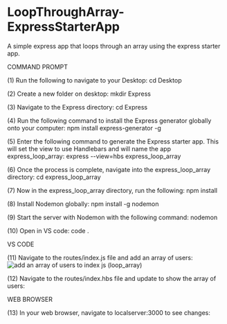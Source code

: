 # LoopThroughArray-ExpressStarterApp
A simple express app that loops through an array using the express starter app. 

COMMAND PROMPT

(1) Run the following to navigate to your Desktop: cd Desktop

(2) Create a new folder on desktop: mkdir Express

(3) Navigate to the Express directory: cd Express

(4) Run the following command to install the Express generator globally onto your computer: npm install express-generator -g

(5) Enter the following command to generate the Express starter app. This will set the view to use Handlebars and will name the app express_loop_array: express --view=hbs express_loop_array

(6) Once the process is complete, navigate into the express_loop_array directory: cd express_loop_array 

(7) Now in the express_loop_array directory, run the following: npm install

(8) Install Nodemon globally: npm install -g nodemon

(9) Start the server with Nodemon with the following command: nodemon

(10) Open in VS code: code . 

VS CODE

(11) Navigate to the routes/index.js file and add an array of users: ![add an array of users to index js (loop_array)](https://user-images.githubusercontent.com/35668707/67255288-294f8780-f436-11e9-9147-58d6f3a2e840.JPG)

(12) Navigate to the routes/index.hbs file and update to show the array of users:

WEB BROWSER

(13) In your web browser, navigate to localserver:3000 to see changes: 
